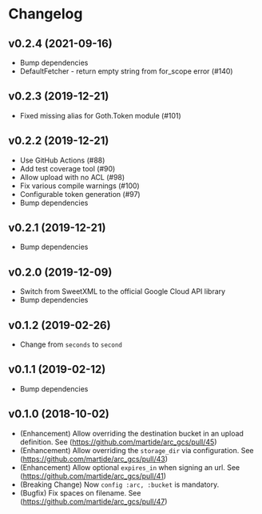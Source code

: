 # Changelog

## v0.2.4 (2021-09-16)
  * Bump dependencies
  * DefaultFetcher - return empty string from for_scope error (#140)

## v0.2.3 (2019-12-21)
  * Fixed missing alias for Goth.Token module (#101)

## v0.2.2 (2019-12-21)
  * Use GitHub Actions (#88)
  * Add test coverage tool (#90)
  * Allow upload with no ACL (#98)
  * Fix various compile warnings (#100)
  * Configurable token generation (#97)
  * Bump dependencies

## v0.2.1 (2019-12-21)
  * Bump dependencies

## v0.2.0 (2019-12-09)
  * Switch from SweetXML to the official Google Cloud API library
  * Bump dependencies

## v0.1.2 (2019-02-26)
  * Change from `seconds` to `second`

## v0.1.1 (2019-02-12)
  * Bump dependencies

## v0.1.0 (2018-10-02)
  * (Enhancement) Allow overriding the destination bucket in an upload definition. See (https://github.com/martide/arc_gcs/pull/45)
  * (Enhancement) Allow overriding the `storage_dir` via configuration. See (https://github.com/martide/arc_gcs/pull/43)
  * (Enhancement) Allow optional `expires_in` when signing an url. See (https://github.com/martide/arc_gcs/pull/41)
  * (Breaking Change) Now `config :arc, :bucket` is mandatory.
  * (Bugfix) Fix spaces on filename. See (https://github.com/martide/arc_gcs/pull/47)
